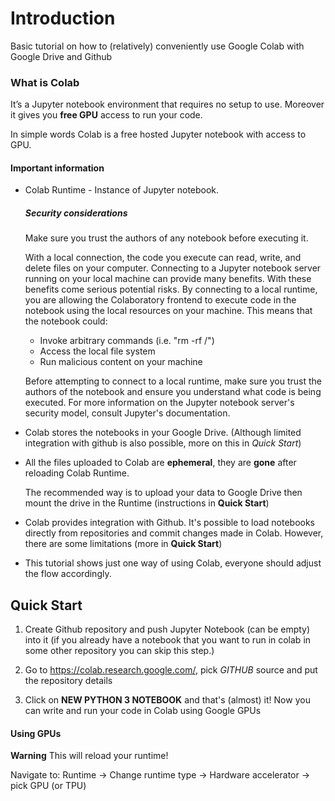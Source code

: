# Introduction
Basic tutorial on how to (relatively) conveniently use Google Colab with Google Drive and Github

### What is Colab
It’s a Jupyter notebook environment that requires no setup to use.
Moreover it gives you **free GPU** access to run your code.

In simple words Colab is a free hosted Jupyter notebook with access to GPU.

#### Important information
* Colab Runtime - Instance of Jupyter notebook. 
    ##### Security considerations
    Make sure you trust the authors of any notebook before executing it. 
    
    With a local connection, the code you execute can read, write, and delete files on your computer.
    Connecting to a Jupyter notebook server running on your local machine can provide many benefits. 
    With these benefits come serious potential risks. 
    By connecting to a local runtime, 
    you are allowing the Colaboratory frontend to execute code in the notebook using the local resources on your machine. 
    This means that the notebook could:
    * Invoke arbitrary commands (i.e. "rm -rf /")
    * Access the local file system
    * Run malicious content on your machine
    
    Before attempting to connect to a local runtime, make sure you trust the authors of the notebook and ensure you understand what code is being executed. For more information on the Jupyter notebook server's security model, consult Jupyter's documentation.

* Colab stores the notebooks in your Google Drive. 
    (Although limited integration with github is also possible, more on this in *Quick Start*)

* All the files uploaded to Colab are **ephemeral**, they are **gone** after reloading Colab Runtime.

    The recommended way is to upload your data to Google Drive then mount the drive in the Runtime (instructions in **Quick Start**)
    
* Colab provides integration with Github. It's possible to load notebooks directly from repositories 
and commit changes made in Colab. However, there are some limitations (more in **Quick Start**)

* This tutorial shows just one way of using Colab, everyone should adjust the flow accordingly.

##  Quick Start

1. Create Github repository and push Jupyter Notebook (can be empty) into it 
(if you already have a notebook that you want to run in colab in some other repository you can skip this step.)

2. Go to <https://colab.research.google.com/>, pick *GITHUB* source and put the repository details

3. Click on **NEW PYTHON 3 NOTEBOOK** and that's (almost) it! Now you can write and run your code in Colab using Google GPUs

#### Using GPUs
**Warning** This will reload your runtime!

Navigate to: Runtime -> Change runtime type -> Hardware accelerator -> pick GPU (or TPU) 

